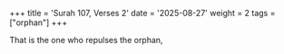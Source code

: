 +++
title = 'Surah 107, Verses 2'
date = '2025-08-27'
weight = 2
tags = ["orphan"]
+++

That is the one who repulses the orphan,